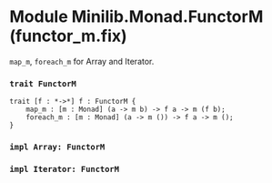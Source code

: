 # Module Minilib.Monad.FunctorM (functor_m.fix)

`map_m`, `foreach_m` for Array and Iterator.

### `trait FunctorM`

```
trait [f : *->*] f : FunctorM {
    map_m : [m : Monad] (a -> m b) -> f a -> m (f b);
    foreach_m : [m : Monad] (a -> m ()) -> f a -> m ();
}
```
### `impl Array: FunctorM`

### `impl Iterator: FunctorM`

